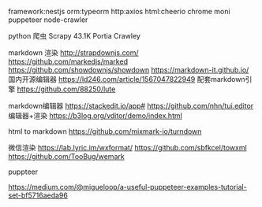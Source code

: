 framework:nestjs
orm:typeorm
http:axios
html:cheerio
chrome moni puppeteer
node-crawler 

python 爬虫
Scrapy 43.1K
Portia
Crawley

markdown 渲染
http://strapdownjs.com/
https://github.com/markedjs/marked
https://github.com/showdownjs/showdown
https://markdown-it.github.io/
国内开源编辑器
https://ld246.com/article/1567047822949
配套markdown引擎
https://github.com/88250/lute

markdown编辑器
https://stackedit.io/app#
https://github.com/nhn/tui.editor
编辑器+渲染
https://b3log.org/vditor/demo/index.html

html to markdown
https://github.com/mixmark-io/turndown

微信渲染
https://lab.lyric.im/wxformat/
https://github.com/sbfkcel/towxml
https://github.com/TooBug/wemark


puppteer

https://medium.com/@migueloop/a-useful-puppeteer-examples-tutorial-set-bf5716aeda96